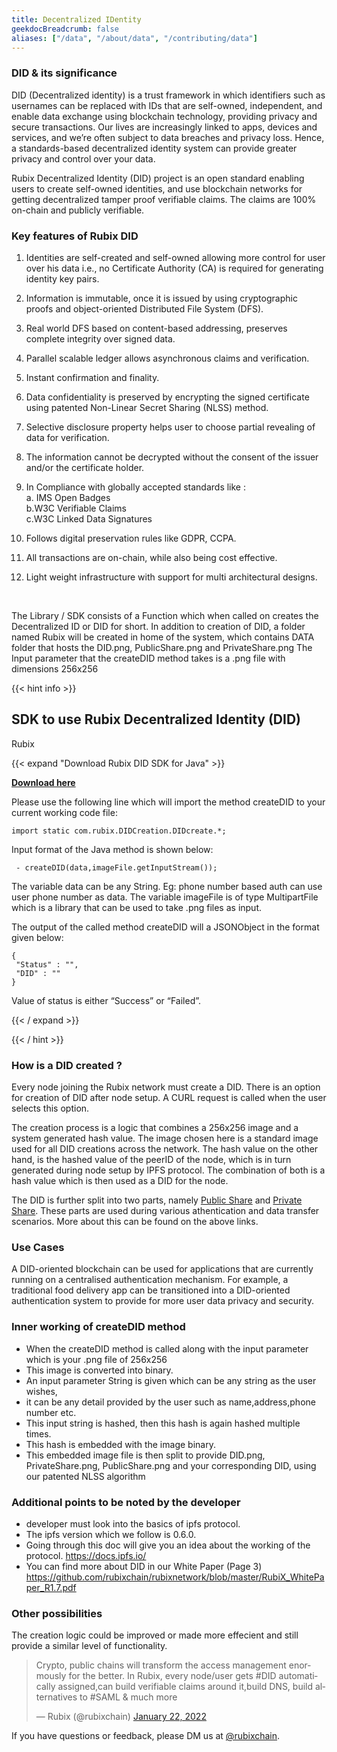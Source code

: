 ```yaml
---
title: Decentralized IDentity
geekdocBreadcrumb: false
aliases: ["/data", "/about/data", "/contributing/data"]
---
```


### DID & its significance

 DID (Decentralized identity) is a trust framework in which identifiers such as usernames can be replaced with IDs that are self-owned, independent, and enable data exchange using blockchain technology, providing privacy and secure transactions. Our lives are increasingly linked to apps, devices and services, and we’re often subject to data breaches and privacy loss. Hence, a standards-based decentralized identity system can provide greater privacy and control over your data.  

Rubix Decentralized Identity (DID) project is an open standard enabling users to create self-owned identities, and use blockchain networks for getting decentralized tamper proof verifiable claims. The claims are 100% on-chain and publicly verifiable.

### Key features of Rubix DID

1. Identities are self-created and self-owned allowing more control for user over his data i.e., no Certificate   Authority (CA) is required for generating identity key pairs.
2. Information is immutable, once it is issued by using cryptographic proofs and object-oriented Distributed File System (DFS).
3. Real world DFS based on content-based addressing, preserves complete integrity over signed data.
4. Parallel scalable ledger allows asynchronous claims and verification.
5. Instant confirmation and finality.
6. Data confidentiality is preserved by encrypting the signed certificate using patented Non-Linear Secret Sharing (NLSS) method.
7. Selective disclosure property helps user to choose partial revealing of data for verification.
8. The information cannot be decrypted without the consent of the issuer and/or the certificate holder.
9. In Compliance with globally accepted standards like : <br>
        a. IMS Open Badges<br>
        b.W3C Verifiable Claims<br>
        c.W3C Linked Data Signatures<br>

10. Follows digital preservation rules like GDPR, CCPA.
11. All transactions are on-chain, while also being cost effective.
12. Light weight infrastructure with support for multi architectural designs.

<br>

The Library / SDK consists of a Function which when called on creates the Decentralized ID or DID for short.
In addition to creation of DID, a folder named Rubix will be created in home of the system, which contains DATA folder that hosts the DID.png, PublicShare.png and PrivateShare.png
The Input parameter that the createDID method takes is a .png file with dimensions 256x256

{{< hint info >}}

## SDK to use Rubix Decentralized Identity (DID)

Rubix

{{< expand "Download Rubix DID SDK for Java" >}}

[**Download here**](https://github.com/rubixchain/DID-java/raw/main/DID.jar)

Please use the following line which will import the method createDID to your current working code file:

````
import static com.rubix.DIDCreation.DIDcreate.*;
````

Input format of the Java method is shown below:

````
 - ​​createDID(data,imageFile.getInputStream());
 ````

The variable data can be any String. Eg: phone number based auth can use user phone number as data.
The variable imageFile is of type MultipartFile which is a library that can be used to take .png files as input.<br>

The output of the called method createDID will a JSONObject in the format given below:

````
{
 "Status" : "",
 "DID" : ""
}
````

Value of status is either “Success” or “Failed”. <br>

{{< / expand >}}

<!-- {{< expand "Download SDK for Rust" >}}

**Oracle:**

- Network is currently mining in `level 4` - reached on `5 th march 2022`

{{< / expand >}} -->

{{< / hint >}}

### How is a DID created ?

Every node joining the Rubix network must create a DID. There is an option for creation of DID after node setup. A CURL request is called when the user selects this option.

The creation process is a logic that combines a 256x256 image and a system generated hash value. The image chosen here is a standard image used for all DID creations across the network. The hash value on the other hand, is the hashed value of the peerID of the node, which is in turn generated during node setup by IPFS protocol. The combination of both is a hash value which is then used as a DID for the node.

The DID is further split into two parts, namely [Public Share](https://learn.rubix.net/public-share/) and [Private Share](https://learn.rubix.net/private-share/). These parts are used during various athentication and data transfer scenarios. More about this can be found on the above links.

### Use Cases

A DID-oriented blockchain can be used for applications that are currently running on a centralised authentication mechanism. For example, a traditional food delivery app can be transitioned into a DID-oriented authentication system to provide for more user data privacy and security.

### Inner working of createDID method

- When the createDID method is called along with the input parameter which is your .png file of 256x256
- This image is converted into binary.
- An input parameter String is given which can be any string as the user wishes,
- it can be any detail provided by the user such as name,address,phone number etc.
- This input string is hashed, then this hash is again hashed multiple times.
- This hash is embedded with the image binary.
- This embedded image file is then split to provide DID.png, PrivateShare.png, PublicShare.png and your corresponding DID, using our patented NLSS algorithm

### Additional points to be  noted by the developer

- developer must look into the basics of ipfs protocol.
- The ipfs version which we follow is 0.6.0.
- Going through this doc will give you an idea about the working of the protocol.
<https://docs.ipfs.io/>
- You can find more about DID in our White Paper (Page 3)
 <https://github.com/rubixchain/rubixnetwork/blob/master/RubiX_WhitePaper_R1.7.pdf>

### Other possibilities

The creation logic could be improved or made more effecient and still provide a similar level of functionality.

<blockquote class="Rubix-tweet"><p lang="en" dir="ltr">Crypto, public chains will transform the access management enormously for the better. In Rubix, every node/user gets #DID automatically assigned,can build verifiable claims around it,build DNS, build alternatives to #SAML & much more</p>&mdash; Rubix (@rubixchain) <a href="https://twitter.com/RubixChain/status/1484763352966447104">January 22, 2022</a></blockquote> <script async src="https://platform.Rubix.com/widgets.js" charset="utf-8"></script>

If you have questions or feedback, please DM us at [@rubixchain](http://twitter.com/rubixChain).
